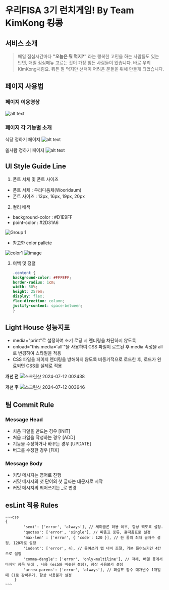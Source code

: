 # 우리FISA 3기 런치게임! By Team KimKong ~~킹콩~~

## 서비스 소개
> 매일 점심시간마다 **"오늘은 뭐 먹지?"** 라는 행복한 고민을 하는 사람들도 있는 반면, 매일 점심메뉴 고르는 것이 가장 힘든 사람들이 있습니다. 바로 우리 KimKong처럼요. 뭐든 잘 먹지만 선택이 어려운 분들을 위해 만들게 되었습니다.

## 페이지 사용법

### 페이지 이용영상
![alt text](<img/Woori FISA 3rd Project - Chrome 2024-07-12 08-56-34.gif>)

### 페이지 각 기능별 소개

식당 정하기 페이지
![alt text](img/Lunch_Game_Main.png)

쏠사람 정하기 페이지
![alt text](img/Lunch_Game_Shooting.png)

## UI Style Guide Line
1. 폰트 서체 및 폰트 사이즈
- 폰트 서체 : 우리다움체(Wooridaum)
- 폰트 사이즈 : 13px, 16px, 19px, 20px

2. 컬러 배색
- background-color : #D1E9FF
- point-color : #2D31A6

![Group 1](https://github.com/yaejinkong/note/assets/127467781/a7440d0a-a39a-4502-9ef3-d8c73c4e345b)
<br>

- 참고한 color pallete
  
![color1](https://github.com/woorifisa-service-dev-3rd/frontend-1st-lunch-game/assets/127467781/a9d16dc0-3540-4b9a-adfa-2df3909ac79d)
![image](https://github.com/woorifisa-service-dev-3rd/frontend-1st-lunch-game/assets/127467781/ab1dd59e-47d0-4660-974b-c3e310078954)

3. 여백 및 정렬
    ~~~css
    .content {
    background-color: #FFFEFF;
    border-radius: 1cm;
    width: 50%;
    height: 25rem;
    display: flex;
    flex-direction: column;
    justify-content: space-between;
    }
    ~~~

## Light House 성능지표

- media="print"로 설정하여 초기 로딩 시 렌더링을 차단하지 않도록
- onload="this.media='all'"을 사용하여 CSS 파일이 로드된 후 media 속성을 all로 변경하여 스타일을 적용
- CSS 파일을 페이지 렌더링을 방해하지 않도록 비동기적으로 로드한 후, 로드가 완료되면 CSS를 실제로 적용

**개선 전**
![스크린샷 2024-07-12 002438](https://github.com/woorifisa-service-dev-3rd/frontend-1st-lunch-game/assets/142154451/d5b1eb6c-7836-471c-8d49-2890b86ac241)

**개선 후**
![스크린샷 2024-07-12 003646](https://github.com/woorifisa-service-dev-3rd/frontend-1st-lunch-game/assets/142154451/1842637e-ec7c-4be4-a12d-4e8c503abca5)

## 팀 Commit Rule

### Message Head
- 처음 파일을 만드는 경우 [INIT]
- 처음 파일을 작성하는 경우 [ADD]
- 기능을 수정하거나 바꾸는 경우 [UPDATE]
- 버그를 수정한 경우 [FIX]

### Message Body
- 커밋 메시지는 영어로 진행
- 커밋 메시지의 첫 단어의 첫 글짜는 대문자로 시작
- 커밋 메시지의 띄어쓰기는 _로 변경

## esLint 적용 Rules
    ~~~css
    {
            'semi': ['error', 'always'], // 세미콜론 허용 여부, 항상 찍도록 설정.
            'quotes': ['error', 'single'], // 따옴표 종류, 홑따옴표로 설정
            'max-len' : ['error', { 'code': 120 }], // 한 줄의 최대 글자수 설정, 120자로 설정
            'indent': ['error', 4], // 들여쓰기 탭 너비 조절, 기본 들여쓰기인 4칸으로 설정
            'comma-dangle': ['error', 'only-multiline'], // 객체, 배열 등에서 마지막 항목 뒤에 , 사용 (es5와 비슷한 설정), 항상 사용불가 설정
            'arrow-parens': ['error', 'always'], // 화살표 함수 매개변수 1개일 때 ()로 감싸주기, 항상 사용불가 설정
        }
    ~~~